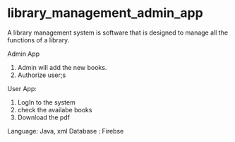 # library_management_admin_app

A library management system is software that is designed to manage all the functions of a library.

Admin App 
1. Admin will add the new books.
2. Authorize user;s

User App:
1. LogIn to the system
2. check the availabe books
3. Download the pdf

Language: Java, xml
Database : Firebse
